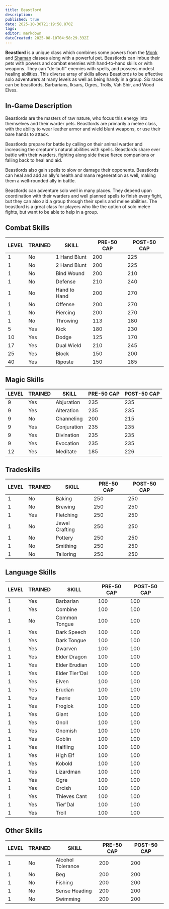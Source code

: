 ```yaml
---
title: Beastlord
description: 
published: true
date: 2025-10-30T21:19:58.870Z
tags: 
editor: markdown
dateCreated: 2025-08-10T04:58:29.332Z
---
```


  **Beastlord** is a unique class which combines some powers from the [Monk](/character/classes/monk) and [Shaman](/character/classes/shaman) classes along with a powerful pet. Beastlords can imbue their pets with powers and combat enemies with hand-to-hand skills or with weapons. They can "de-buff" enemies with spells, and possess modest healing abilities. This diverse array of skills allows Beastlords to be effective solo adventurers at many levels as well as being handy in a group. Six races can be beastlords, Barbarians, Iksars, Ogres, Trolls, Vah Shir, and Wood Elves. 

## In-Game Description
Beastlords are the masters of raw nature, who focus this energy into themselves and their warder pets. Beastlords are primarily a melee class, with the ability to wear leather armor and wield blunt weapons, or use their bare hands to attack.

Beastlords prepare for battle by calling on their animal warder and increasing the creature's natural abilities with spells. Beastlords share ever battle with their warders, fighting along side these fierce companions or falling back to heal and aid.

Beastlords also gain spells to slow or damage their opponents. Beastlords can heal and add an ally's health and mana regeneration as well, making them a well-rounded ally in battle.

Beastlords can adventure solo well in many places. They depend upon coordination with their warders and well planned spells to finish every fight, but they can also aid a group through their spells and melee abilities. The beastlord is a great class for players who like the option of solo melee fights, but want to be able to help in a group. 

## Combat Skills

| LEVEL | TRAINED | SKILL | PRE-50 CAP | POST-50 CAP |
|-------|---------|-------|------------|-------------|
| 1 | No | 1 Hand Blunt | 200 | 225 |
| 1 | No | 2 Hand Blunt | 200 | 225 |
| 1 | No | Bind Wound | 200 | 210 |
| 1 | No | Defense | 210 | 240 |
| 1 | No | Hand to Hand | 200 | 270 |
| 1 | No | Offense | 200 | 270 |
| 1 | No | Piercing | 200 | 270 |
| 1 | No | Throwing | 113 | 180 |
| 5 | Yes | Kick | 180 | 230 |
| 10 | Yes | Dodge | 125 | 170 |
| 17 | Yes | Dual Wield | 210 | 245 |
| 25 | Yes | Block | 150 | 200 |
| 40 | Yes | Riposte | 150 | 185 |

## Magic Skills
| LEVEL | TRAINED | SKILL | PRE-50 CAP | POST-50 CAP |
|-------|---------|-------|------------|-------------|
| 9 | Yes | Abjuration | 235 | 235 |
| 9 | Yes | Alteration | 235 | 235 |
| 9 | No | Channeling | 200 | 215 |
| 9 | Yes | Conjuration | 235 | 235 |
| 9 | Yes | Divination | 235 | 235 |
| 9 | Yes | Evocation | 235 | 235 |
| 12 | Yes | Meditate | 185 | 226 |

## Tradeskills
| LEVEL | TRAINED | SKILL | PRE-50 CAP | POST-50 CAP |
|-------|---------|-------|------------|-------------|
| 1 | No | Baking | 250 | 250 |
| 1 | No | Brewing | 250 | 250 |
| 1 | Yes | Fletching | 250 | 250 |
| 1 | No | Jewel Crafting | 250 | 250 |
| 1 | No | Pottery | 250 | 250 |
| 1 | No | Smithing | 250 | 250 |
| 1 | No | Tailoring | 250 | 250 |

## Language Skills
| LEVEL | TRAINED | SKILL | PRE-50 CAP | POST-50 CAP |
|-------|---------|-------|------------|-------------|
| 1 | Yes | Barbarian | 100 | 100 |
| 1 | Yes | Combine | 100 | 100 |
| 1 | No | Common Tongue | 100 | 100 |
| 1 | Yes | Dark Speech | 100 | 100 |
| 1 | Yes | Dark Tongue | 100 | 100 |
| 1 | Yes | Dwarven | 100 | 100 |
| 1 | Yes | Elder Dragon | 100 | 100 |
| 1 | Yes | Elder Erudian | 100 | 100 |
| 1 | Yes | Elder Tier'Dal | 100 | 100 |
| 1 | Yes | Elven | 100 | 100 |
| 1 | Yes | Erudian | 100 | 100 |
| 1 | Yes | Faerie | 100 | 100 |
| 1 | Yes | Froglok | 100 | 100 |
| 1 | Yes | Giant | 100 | 100 |
| 1 | Yes | Gnoll | 100 | 100 |
| 1 | Yes | Gnomish | 100 | 100 |
| 1 | Yes | Goblin | 100 | 100 |
| 1 | Yes | Halfling | 100 | 100 |
| 1 | Yes | High Elf | 100 | 100 |
| 1 | Yes | Kobold | 100 | 100 |
| 1 | Yes | Lizardman | 100 | 100 |
| 1 | Yes | Ogre | 100 | 100 |
| 1 | Yes | Orcish | 100 | 100 |
| 1 | Yes | Thieves Cant | 100 | 100 |
| 1 | Yes | Tier'Dal | 100 | 100 |
| 1 | Yes | Troll | 100 | 100 |

## Other Skills
| LEVEL | TRAINED | SKILL | PRE-50 CAP | POST-50 CAP |
|-------|---------|-------|------------|-------------|
| 1 | No | Alcohol Tolerance | 200 | 200 |
| 1 | No | Beg | 200 | 200 |
| 1 | No | Fishing | 200 | 200 |
| 1 | No | Sense Heading | 200 | 200 |
| 1 | No | Swimming | 200 | 200 |

